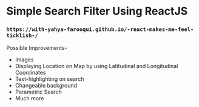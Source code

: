 # Simple Search Filter Using ReactJS

### `https://with-yahya-farooqui.github.io/-react-makes-me-feel-ticklish-/`
Possible Improvements- 
* Images 
* Displaying Location on Map by using Latitudinal and Longitudinal Coordinates 
* Text-highlighting on search 
* Changeable background 
* Parametric Search 
* Much more

